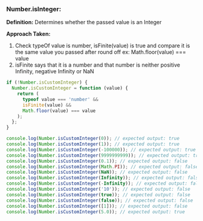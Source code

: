 ### Number.isInteger:

**Definition:** Determines whether the passed value is an Integer

<strong>Approach Taken:</strong>

1. Check typeOf value is number, isFinite(value) is true and compare it is the same value you passed after round off ex: Math.floor(value) === value
2. isFinite says that it is a number and that number is neither positive Infinity, negative Infinity or NaN

```js
if (!Number.isCustomInteger) {
  Number.isCustomInteger = function (value) {
    return (
      typeof value === 'number' &&
      isFinite(value) &&
      Math.floor(value) === value
    );
  };
}

console.log(Number.isCustomInteger(0)); // expected output: true
console.log(Number.isCustomInteger(1)); // expected output: true
console.log(Number.isCustomInteger(-100000)); // expected output: true
console.log(Number.isCustomInteger(9999999999)); // expected output: true
console.log(Number.isCustomInteger(0.1)); // expected output: false
console.log(Number.isCustomInteger(Math.PI)); // expected output: false
console.log(Number.isCustomInteger(NaN)); // expected output: false
console.log(Number.isCustomInteger(Infinity)); // expected output: false
console.log(Number.isCustomInteger(-Infinity)); // expected output: false
console.log(Number.isCustomInteger('10')); // expected output: false
console.log(Number.isCustomInteger(true)); // expected output: false
console.log(Number.isCustomInteger(false)); // expected output: false
console.log(Number.isCustomInteger([1])); // expected output: false
console.log(Number.isCustomInteger(5.0)); // expected output: true
```
